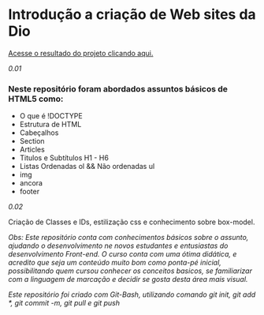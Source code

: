 # Introdução a criação de Web sites da Dio
[Acesse o resultado do projeto clicando aqui.](https://rafaelgomesxavier.github.io/Introdu-o-a-cria-o-de-websites-com-HTML5-e-CSS3/)

_0.01_
### Neste repositório foram abordados assuntos básicos de HTML5 como:
- O que é !DOCTYPE
- Estrutura de HTML
- Cabeçalhos
- Section
- Articles
- Titulos e Subtítulos H1 - H6
- Listas Ordenadas ol && Não ordenadas ul
- img
- ancora
- footer


_0.02_

Criação de Classes e IDs, estilização css e conhecimento sobre box-model.


_Obs: Este repositório conta com conhecimentos básicos sobre o assunto, ajudando o desenvolvimento ne novos estudantes e entusiastas do desenvolvimento Front-end. O curso conta com uma ótima didática, e acredito que seja um conteúdo muito bom como ponta-pé inicial, possibilitando quem cursou conhecer os conceitos basicos, se familiarizar com a linguagem de marcação e decidir se gosta desta área mais visual._




_Este repositório foi criado com Git-Bash, utilizando comando git init, git add *, git commit -m, git pull e git push_
